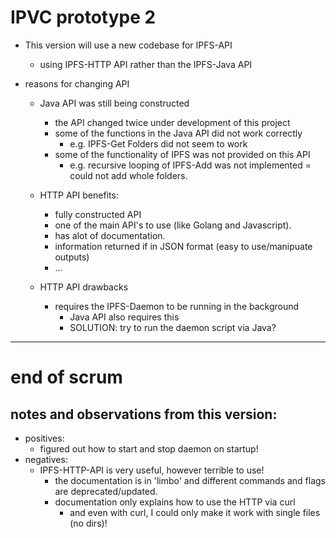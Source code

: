 # IPVC prototype 2

- This version will use a new codebase for IPFS-API
  - using IPFS-HTTP API rather than the IPFS-Java API
 
- reasons for changing API
  - Java API was still being constructed
    - the API changed twice under development of this project
    - some of the functions in the Java API did not work correctly
      - e.g. IPFS-Get Folders did not seem to work
    - some of the functionality of IPFS was not provided on this API
      - e.g. recursive looping of IPFS-Add was not implemented = could not add whole folders.

  - HTTP API benefits:
    - fully constructed API
    - one of the main API's to use (like Golang and Javascript).
    - has alot of documentation.
    - information returned if in JSON format (easy to use/manipuate outputs)
    - ...

  - HTTP API drawbacks
    - requires the IPFS-Daemon to be running in the background
      - Java API also requires this
      - SOLUTION: try to run the daemon script via Java?
    
----------------------------

# end of scrum

## notes and observations from this version:
- positives:
  - figured out how to start and stop daemon on startup!
- negatives:
  - IPFS-HTTP-API is very useful, however terrible to use!
    - the documentation is in 'limbo' and different commands and flags are deprecated/updated.
    - documentation only explains how to use the HTTP via curl
      - and even with curl, I could only make it work with single files (no dirs)!